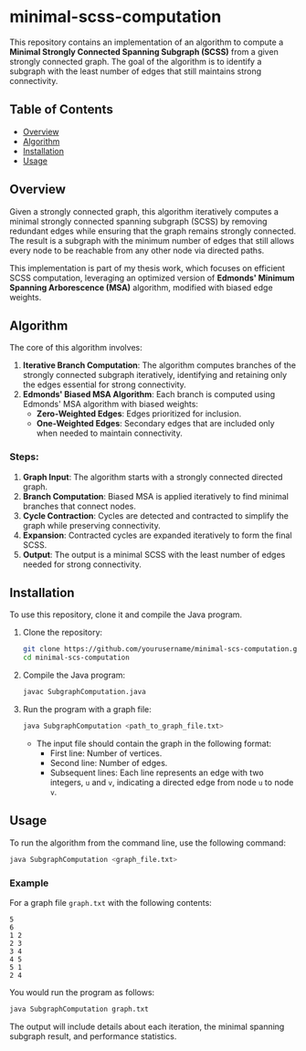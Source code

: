 # minimal-scss-computation

This repository contains an implementation of an algorithm to compute a **Minimal Strongly Connected Spanning Subgraph (SCSS)** from a given strongly connected graph. The goal of the algorithm is to identify a subgraph with the least number of edges that still maintains strong connectivity.

## Table of Contents
- [Overview](#overview)
- [Algorithm](#algorithm)
- [Installation](#installation)
- [Usage](#usage)

## Overview
Given a strongly connected graph, this algorithm iteratively computes a minimal strongly connected spanning subgraph (SCSS) by removing redundant edges while ensuring that the graph remains strongly connected. The result is a subgraph with the minimum number of edges that still allows every node to be reachable from any other node via directed paths.

This implementation is part of my thesis work, which focuses on efficient SCSS computation, leveraging an optimized version of **Edmonds' Minimum Spanning Arborescence (MSA)** algorithm, modified with biased edge weights.

## Algorithm
The core of this algorithm involves:
1. **Iterative Branch Computation**: The algorithm computes branches of the strongly connected subgraph iteratively, identifying and retaining only the edges essential for strong connectivity.
2. **Edmonds' Biased MSA Algorithm**: Each branch is computed using Edmonds' MSA algorithm with biased weights:
   - **Zero-Weighted Edges**: Edges prioritized for inclusion.
   - **One-Weighted Edges**: Secondary edges that are included only when needed to maintain connectivity.

### Steps:
1. **Graph Input**: The algorithm starts with a strongly connected directed graph.
2. **Branch Computation**: Biased MSA is applied iteratively to find minimal branches that connect nodes.
3. **Cycle Contraction**: Cycles are detected and contracted to simplify the graph while preserving connectivity.
4. **Expansion**: Contracted cycles are expanded iteratively to form the final SCSS.
5. **Output**: The output is a minimal SCSS with the least number of edges needed for strong connectivity.

## Installation
To use this repository, clone it and compile the Java program.

1. Clone the repository:
   ```bash
   git clone https://github.com/yourusername/minimal-scs-computation.git
   cd minimal-scs-computation
   ```

2. Compile the Java program:
   ```bash
   javac SubgraphComputation.java
   ```

3. Run the program with a graph file:
   ```bash
   java SubgraphComputation <path_to_graph_file.txt>
   ```

   - The input file should contain the graph in the following format:
     - First line: Number of vertices.
     - Second line: Number of edges.
     - Subsequent lines: Each line represents an edge with two integers, `u` and `v`, indicating a directed edge from node `u` to node `v`.

## Usage
To run the algorithm from the command line, use the following command:

```bash
java SubgraphComputation <graph_file.txt>
```

### Example
For a graph file `graph.txt` with the following contents:
```
5
6
1 2
2 3
3 4
4 5
5 1
2 4
```

You would run the program as follows:
```bash
java SubgraphComputation graph.txt
```

The output will include details about each iteration, the minimal spanning subgraph result, and performance statistics.

